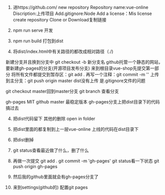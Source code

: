 1. 进https://github.com/ new repository
Repository name:vue-online
Discription:上传项目
Add.gitignore:Node Add a license：Mis license
create repository
Clone or Download复制链接

1. npm run serve 开发
2. npm run build 打包到dist
3. 将dist/index.html中有关路径的都改成相对路径（./)

新建分支并且换到分支中
git checkout -b 新分支名
github托管一个静态的网站，要新建gh-pages的分支(开源项目发布分支)
来到根目录vue-shop先提交第一部分 
将所有文件都提交到暂存区：git add .
再写一个注释：git commit -m ''
上传到主分支：git push origin master
dist没有上传 是.gitignore文件的问题

git checkout master回到master分支
git branch 查看分支

gh-pages
MIT github master 最稳定版本
gh-pages分支上把dist目录下的代码搞过去

4. 把dist代码留下 其他的删除
open in folder
5. 把dist里面的都复制到上一层vue-online 
上线的代码在dist目录下
6. 把dist删掉 

7. git status查看最近做了什么，删了什么
8. 再做一次提交
git add .
git commit -m 'gh-pages'
git status看一下状态
git push origin gh-pages
9. 然后我的github里面就会有gh-pages分支了
10. 来到settings(github的) 配置git pages